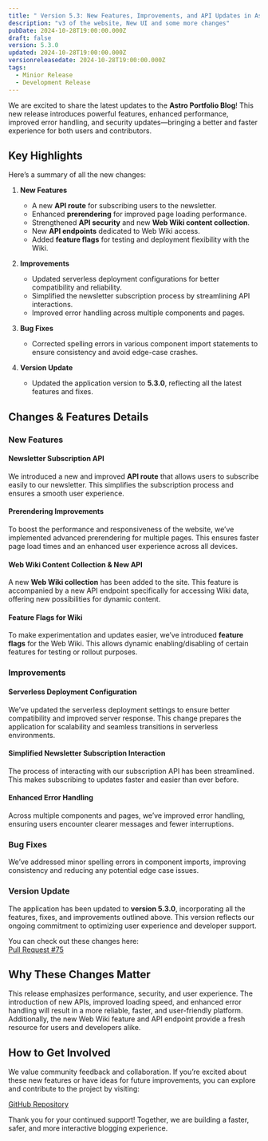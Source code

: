 ```yaml
---
title: " Version 5.3: New Features, Improvements, and API Updates in Astro Portfolio Blog"
description: "v3 of the website, New UI and some more changes"
pubDate: 2024-10-28T19:00:00.000Z
draft: false
version: 5.3.0
updated: 2024-10-28T19:00:00.000Z
versionreleasedate: 2024-10-28T19:00:00.000Z
tags:
  - Minior Release
  - Development Release
---
```


We are excited to share the latest updates to the **Astro Portfolio Blog**! This new release introduces powerful features, enhanced performance, improved error handling, and security updates—bringing a better and faster experience for both users and contributors.

## Key Highlights

Here’s a summary of all the new changes:

1. **New Features**

   - A new **API route** for subscribing users to the newsletter.
   - Enhanced **prerendering** for improved page loading performance.
   - Strengthened **API security** and new **Web Wiki content collection**.
   - New **API endpoints** dedicated to Web Wiki access.
   - Added **feature flags** for testing and deployment flexibility with the Wiki.

2. **Improvements**

   - Updated serverless deployment configurations for better compatibility and reliability.
   - Simplified the newsletter subscription process by streamlining API interactions.
   - Improved error handling across multiple components and pages.

3. **Bug Fixes**

   - Corrected spelling errors in various component import statements to ensure consistency and avoid edge-case crashes.

4. **Version Update**
   - Updated the application version to **5.3.0**, reflecting all the latest features and fixes.

## Changes & Features Details

### New Features

#### **Newsletter Subscription API**

We introduced a new and improved **API route** that allows users to subscribe easily to our newsletter. This simplifies the subscription process and ensures a smooth user experience.

#### **Prerendering Improvements**

To boost the performance and responsiveness of the website, we’ve implemented advanced prerendering for multiple pages. This ensures faster page load times and an enhanced user experience across all devices.

#### **Web Wiki Content Collection & New API**

A new **Web Wiki collection** has been added to the site. This feature is accompanied by a new API endpoint specifically for accessing Wiki data, offering new possibilities for dynamic content.

#### **Feature Flags for Wiki**

To make experimentation and updates easier, we’ve introduced **feature flags** for the Web Wiki. This allows dynamic enabling/disabling of certain features for testing or rollout purposes.

### Improvements

#### **Serverless Deployment Configuration**

We’ve updated the serverless deployment settings to ensure better compatibility and improved server response. This change prepares the application for scalability and seamless transitions in serverless environments.

#### **Simplified Newsletter Subscription Interaction**

The process of interacting with our subscription API has been streamlined. This makes subscribing to updates faster and easier than ever before.

#### **Enhanced Error Handling**

Across multiple components and pages, we’ve improved error handling, ensuring users encounter clearer messages and fewer interruptions.

### Bug Fixes

We’ve addressed minor spelling errors in component imports, improving consistency and reducing any potential edge case issues.

### Version Update

The application has been updated to **version 5.3.0**, incorporating all the features, fixes, and improvements outlined above. This version reflects our ongoing commitment to optimizing user experience and developer support.

You can check out these changes here:  
[Pull Request #75](https://github.com/rafay99-epic/Astro-Portfolio-Blog/pull/75)

## Why These Changes Matter

This release emphasizes performance, security, and user experience. The introduction of new APIs, improved loading speed, and enhanced error handling will result in a more reliable, faster, and user-friendly platform. Additionally, the new Web Wiki feature and API endpoint provide a fresh resource for users and developers alike.

## How to Get Involved

We value community feedback and collaboration. If you’re excited about these new features or have ideas for future improvements, you can explore and contribute to the project by visiting:

[GitHub Repository](https://github.com/rafay99-epic/Astro-Portfolio-Blog)

Thank you for your continued support! Together, we are building a faster, safer, and more interactive blogging experience.
